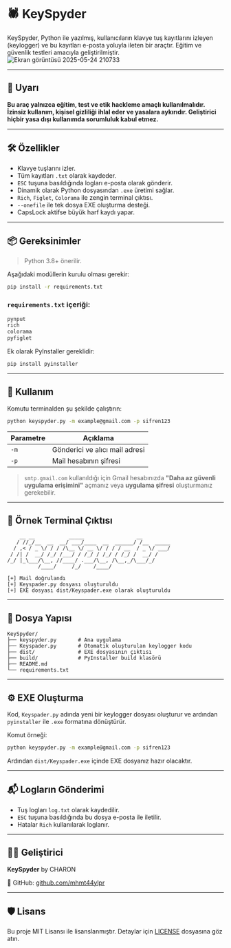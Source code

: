 
# 🕷️ KeySpyder

KeySpyder, Python ile yazılmış, kullanıcıların klavye tuş kayıtlarını izleyen (keylogger) ve bu kayıtları e-posta yoluyla ileten bir araçtır. Eğitim ve güvenlik testleri amacıyla geliştirilmiştir.
![Ekran görüntüsü 2025-05-24 210733](https://github.com/user-attachments/assets/31fca2d3-2862-4fe2-b962-4fe0cdc55ca2)

---

## 🚨 Uyarı

**Bu araç yalnızca eğitim, test ve etik hackleme amaçlı kullanılmalıdır. İzinsiz kullanım, kişisel gizliliği ihlal eder ve yasalara aykırıdır. Geliştirici hiçbir yasa dışı kullanımda sorumluluk kabul etmez.**

---

## 🛠️ Özellikler

- Klavye tuşlarını izler.
- Tüm kayıtları `.txt` olarak kaydeder.
- `ESC` tuşuna basıldığında logları e-posta olarak gönderir.
- Dinamik olarak Python dosyasından `.exe` üretimi sağlar.
- `Rich`, `Figlet`, `Colorama` ile zengin terminal çıktısı.
- `--onefile` ile tek dosya EXE oluşturma desteği.
- CapsLock aktifse büyük harf kaydı yapar.

---

## 📦 Gereksinimler

> Python 3.8+ önerilir.

Aşağıdaki modüllerin kurulu olması gerekir:

```bash
pip install -r requirements.txt
```

### `requirements.txt` içeriği:
```txt
pynput
rich
colorama
pyfiglet
```

Ek olarak PyInstaller gereklidir:
```bash
pip install pyinstaller
```

---

## 🔧 Kullanım

Komutu terminalden şu şekilde çalıştırın:

```bash
python keyspyder.py -m example@gmail.com -p sifren123
```

| Parametre | Açıklama                       |
|----------|-------------------------------|
| `-m`     | Gönderici ve alıcı mail adresi |
| `-p`     | Mail hesabının şifresi         |

> `smtp.gmail.com` kullanıldığı için Gmail hesabınızda **"Daha az güvenli uygulama erişimini"** açmanız veya **uygulama şifresi** oluşturmanız gerekebilir.

---

## 🧪 Örnek Terminal Çıktısı

```text
    __ __           _____                 __
   / //_/__  __  __/ ___/____  __  ______/ /__  _____
  / ,< / _ \/ / / /\__ \/ __ \/ / / / __  / _ \/ ___/
 / /| /  __/ /_/ /___/ / /_/ / /_/ / /_/ /  __/ /
/_/ |_\___/\__, //____/ .___/\__, /\__,_/\___/_/
          /____/     /_/    /____/

[+] Mail doğrulandı
[+] Keyspader.py dosyası oluşturuldu
[+] EXE dosyası dist/Keyspader.exe olarak oluşturuldu
```

---

## 📁 Dosya Yapısı

```
KeySpyder/
├── keyspyder.py       # Ana uygulama
├── Keyspader.py       # Otomatik oluşturulan keylogger kodu
├── dist/              # EXE dosyasının çıktısı
├── build/             # PyInstaller build klasörü
├── README.md
└── requirements.txt
```

---

## ⚙️ EXE Oluşturma

Kod, `Keyspader.py` adında yeni bir keylogger dosyası oluşturur ve ardından `pyinstaller` ile `.exe` formatına dönüştürür.

Komut örneği:

```bash
python keyspyder.py -m example@gmail.com -p sifren123
```

Ardından `dist/Keyspader.exe` içinde EXE dosyanız hazır olacaktır.

---

## 📬 Logların Gönderimi

- Tuş logları `log.txt` olarak kaydedilir.
- `ESC` tuşuna basıldığında bu dosya e-posta ile iletilir.
- Hatalar `Rich` kullanılarak loglanır.

---

## 🧑‍💻 Geliştirici

**KeySpyder** by CHARON 
 
📌 GitHub: [github.com/mhmt44ylpr](https://github.com/mhmt44ylpr)

---

## 🛡️ Lisans

Bu proje MIT Lisansı ile lisanslanmıştır. Detaylar için [LICENSE](LICENSE) dosyasına göz atın.
